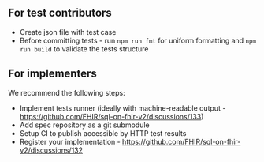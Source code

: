 ## For test contributors

* Create json file with test case
* Before committing tests - run `npm run fmt` for uniform formatting and `npm run build` to validate the tests structure


## For implementers

We recommend the following steps:
* Implement tests runner (ideally with machine-readable output - https://github.com/FHIR/sql-on-fhir-v2/discussions/133)
* Add spec repository as a git submodule
* Setup CI to publish  accessible by HTTP test results
* Register your implementation - https://github.com/FHIR/sql-on-fhir-v2/discussions/132
